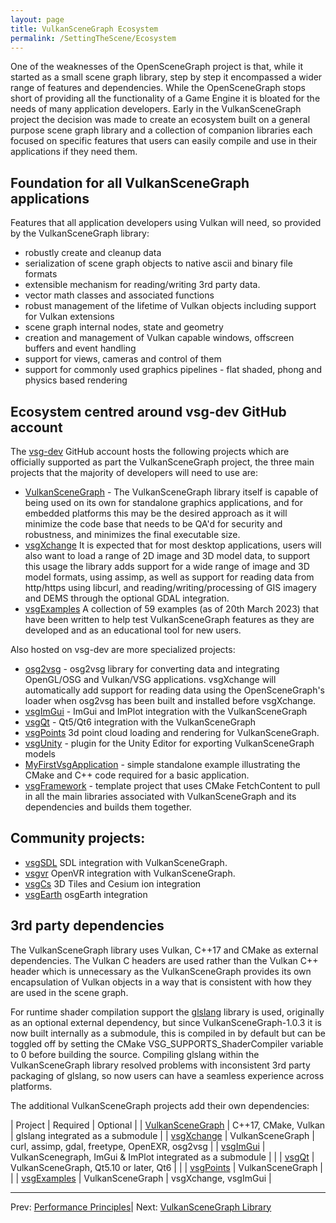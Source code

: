 ```yaml
---
layout: page
title: VulkanSceneGraph Ecosystem
permalink: /SettingTheScene/Ecosystem
---
```


One of the weaknesses of the OpenSceneGraph project is that, while it started as a small scene graph library, step by step it encompassed a wider range of features and dependencies. While the OpenSceneGraph stops short of providing all the functionality of a Game Engine it is bloated for the needs of many application developers. Early in the VulkanSceneGraph project the decision was made to create an ecosystem built on a general purpose scene graph library and a collection of companion libraries each focused on specific features that users can easily compile and use in their applications if they need them.

## Foundation for all VulkanSceneGraph applications

Features that all application developers using Vulkan will need, so provided by the VulkanSceneGraph library:
* robustly create and cleanup data
* serialization of scene graph objects to native ascii and binary file formats
* extensible mechanism for reading/writing 3rd party data.
* vector math classes and associated functions
* robust management of the lifetime of Vulkan objects including support for Vulkan extensions
* scene graph internal nodes, state and geometry
* creation and management of Vulkan capable windows, offscreen buffers and event handling
* support for views, cameras and control of them
* support for commonly used graphics pipelines - flat shaded, phong and physics based rendering

## Ecosystem centred around vsg-dev GitHub account

The [vsg-dev](https://github.com/vsg-dev) GitHub account hosts the following projects which are officially supported as part the VulkanSceneGraph project, the three main projects that the majority of developers will need to use are:
* [VulkanSceneGraph](https://github.com/vsg-dev/VulkanSceneGraph) - The VulkanSceneGraph library itself is capable of being used on its own for standalone graphics applications, and for embedded platforms this may be the desired approach as it will minimize the code base that needs to be QA'd for security and robustness, and minimizes the final executable size.
* [vsgXchange](https://github.com/vsg-dev/vsgXchange)
It is expected that for most desktop applications, users will also want to load a range of 2D image and 3D model data, to support this usage the library adds support for a wide range of image and 3D model formats, using assimp, as well as support for reading data from http/https using libcurl, and reading/writing/processing of GIS imagery and DEMS through the optional GDAL integration.
* [vsgExamples](https://github.com/vsg-dev/vsgExamples)
A collection of 59 examples (as of 20th March 2023) that have been written to help test VulkanSceneGraph features as they are developed and as an educational tool for new users.

Also hosted on vsg-dev are more specialized projects:

* [osg2vsg](https://github.com/vsg-dev/osg2vsg) - osg2vsg library for converting data and integrating OpenGL/OSG and Vulkan/VSG applications. vsgXchange will automatically add support for reading data using the OpenSceneGraph's loader when osg2vsg has been built and installed before vsgXchange.
* [vsgImGui](https://github.com/vsg-dev/vsgImGui) - ImGui and ImPlot integration with the VulkanSceneGraph
* [vsgQt](https://github.com/vsg-dev/vsgQt) - Qt5/Qt6 integration with the VulkanSceneGraph
* [vsgPoints](https://github.com/vsg-dev/vsgPoints) 3d point cloud loading and rendering for VulkanSceneGraph.
* [vsgUnity](https://github.com/vsg-dev/vsgUnity) - plugin for the Unity Editor for exporting VulkanSceneGraph models
* [MyFirstVsgApplication](https://github.com/vsg-dev/MyFirstVsgApplication) - simple standalone example illustrating the CMake and C++ code required for a basic application.
* [vsgFramework](https://github.com/vsg-dev/vsgFramework) - template project that uses CMake FetchContent to pull in all the main libraries associated with VulkanSceneGraph and its dependencies and builds them together.

## Community projects:
* [vsgSDL](https://github.com/ptrfun/vsgSDL) SDL integration with VulkanSceneGraph.
* [vsgvr](https://github.com/geefr/vsgvr) OpenVR integration with VulkanSceneGraph.
* [vsgCs](https://github.com/timoore/vsgCs) 3D Tiles and Cesium ion integration
* [vsgEarth](https://github.com/timoore/vsgEarth) osgEarth integration

## 3rd party dependencies

The VulkanSceneGraph library uses Vulkan, C++17 and CMake as external dependencies. The Vulkan C headers are used rather than the Vulkan C++ header which is unnecessary as the VulkanSceneGraph provides its own encapsulation of Vulkan objects in a way that is consistent with how they are used in the scene graph.

For runtime shader compilation support the [glslang](https://github.com/KhronosGroup/glslang) library is used, originally as an optional external dependency, but since VulkanSceneGraph-1.0.3 it is now built internally as a submodule, this is compiled in by default but can be toggled off by setting the CMake VSG_SUPPORTS_ShaderCompiler variable to 0 before building the source. Compiling glslang within the VulkanSceneGraph library resolved problems with inconsistent 3rd party packaging of glslang, so now users can have a seamless experience across platforms.

The additional VulkanSceneGraph projects add their own dependencies:

| Project | Required | Optional |
| [VulkanSceneGraph](https://github.com/vsg-dev/VulkanSceneGraph) | C++17, CMake, Vulkan | glslang integrated as a submodule |
| [vsgXchange](https://github.com/vsg-dev/vsgXchange) | VulkanSceneGraph | curl, assimp, gdal, freetype, OpenEXR, osg2vsg |
| [vsgImGui](https://github.com/vsg-dev/vsgImGui) | VulkanScenegraph, ImGui & ImPlot integrated as a submodule | |
| [vsgQt](https://github.com/vsg-dev/vsgQt) | VulkanSceneGraph, Qt5.10 or later, Qt6 | |
| [vsgPoints](https://github.com/vsg-dev/vsgPoints) | VulkanSceneGraph |  |
| [vsgExamples](https://github.com/vsg-dev/vsgExamples) | VulkanSceneGraph | vsgXchange, vsgImGui |

---

 Prev: [Performance Principles](PerformancePrinciples.md)| Next: [VulkanSceneGraph Library](VulkanSceneGraphLibrary.md)
